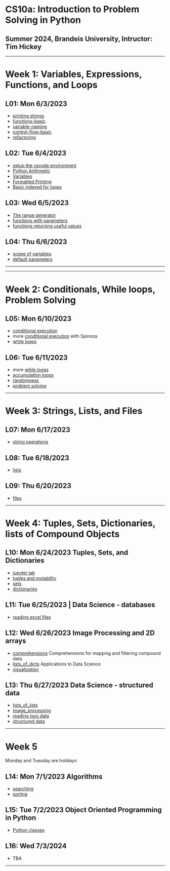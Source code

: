 # CS10a: Introduction to Problem Solving in Python
## Summer 2024, Brandeis University, Intructor: Tim Hickey

---

# Week 1: Variables, Expressions, Functions, and Loops
## L01: Mon 6/3/2023
* [printing strings](../notes/printing_strings.md)
* [functions-basic](../notes/functions_basic.md)
* [variable-naming](../notes/variable_naming.md)
* [control-flow-basic](../notes/control_flow_basic.md)
* [refactoring](../note/functions_refactoring.md)

## L02: Tue 6/4/2023
* [setup the vscode environment](../notes/vscode.md)
* [Python Arithmetic](../notes/python_arithmetic.md)
* [Variables](../notes/variables.md)
* [Formatted Printing](../notes/formatted_printing.md)
* [Basic indexed for loops](../notes/for_loop_basic.md)


## L03: Wed 6/5/2023
* [The range generator](../notes/range.md)
* [functions with parameters](../notes/functions_parameters.md)
* [functions returning useful values](../notes/functions_returning_useful_values.md)

## L04: Thu 6/6/2023
* [scope of variables](../notes/functions_scope_of_variables.md)
* [default parameters](../notes/functions_default_parameters.md)

---

--- 

# Week 2: Conditionals, While loops, Problem Solving

## L05: Mon 6/10/2023
* [conditional execution](../notes/conditional_execution.md)
* more [conditional execution](../notes/conditional_execution.md) with Spinoza
* [while loops](../notes/while_loops.md)

## L06: Tue 6/11/2023
* more [while loops](../notes/while_loops.md)
* [accumulation loops](../notes/accumulation_loops.md)
* [randomness](../notes/randomness.md)
* [problem solving](../notes/problem_solving.md)

---

# Week 3: Strings, Lists, and Files

## L07: Mon 6/17/2023
* [string operations](../notes/string_operations.md)

## L08: Tue 6/18/2023
* [lists](../notes/lists.md)

## L09: Thu 6/20/2023
* [files](../notes/files.md)

---

# Week 4: Tuples, Sets, Dictionaries, lists of Compound Objects

## L10: Mon 6/24/2023  Tuples, Sets, and Dictionaries
* [jupyter lab](../notes/jupyter_lab.md)
* [tuples and mutability](../notes/tuples.md)
* [sets](../notes/sets.md)
* [dictionaries](../notes/dictionaries.md)

## L11: Tue 6/25/2023 | Data Science - databases
* [reading excel files](../notes/reading_excel_files.md)


## L12: Wed 6/26/2023  Image Processing and 2D arrays
* [comprehensions](../notes/comprehensions.md) Comprehensions for mapping and filtering compound data
* [lists_of_dicts](../notes/lists_of_dicts.md)  Applications to Data Science
* [visualization](../notes/visualization.md)


## L13: Thu 6/27/2023 Data Science - structured data
* [lists_of_lists](../notes/lists_of_lists.md) 
* [image_processing](../notes/image_processing.md)
* [reading json data](../notes/reading_json.md)
* [structured data](../notes/structured_data.md)

---

# Week 5

Monday and Tuesday are holidays

## L14: Mon 7/1/2023 Algorithms
* [searching](../notes/searching.md)
* [sorting](../notes/sorting.md)


## L15: Tue 7/2/2023 Object Oriented Programming in Python
* [Python classes](../notes/python_classes.md)

## L16: Wed 7/3/2024
* TBA

---



